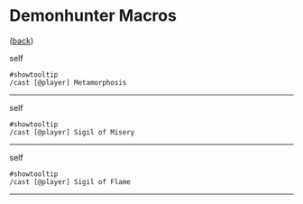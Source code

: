 <!--
    =====================================
    generator=datazen
    version=3.2.0
    hash=3c0a47840fcdc6f084e106892f28c485
    =====================================
-->

# Demonhunter Macros

([back](../README.md))

self

```
#showtooltip
/cast [@player] Metamorphosis
```

---

self

```
#showtooltip
/cast [@player] Sigil of Misery
```

---

self

```
#showtooltip
/cast [@player] Sigil of Flame
```

---
